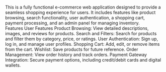 This is a fully functional e-commerce web application designed to provide a seamless shopping experience for users. It includes features like product browsing, search functionality, user authentication, a shopping cart, payment processing, and an admin panel for managing inventory.\
Features
User Features
Product Browsing: View detailed descriptions, images, and reviews for products.
Search and Filters: Search for products and filter them by category, price, or ratings.
User Authentication: Sign up, log in, and manage user profiles.
Shopping Cart: Add, edit, or remove items from the cart.
Wishlist: Save products for future reference.
Order Management: View order history and track orders.
Payment Gateway Integration: Secure payment options, including credit/debit cards and digital wallets.
